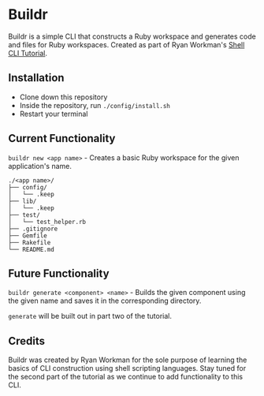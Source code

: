 # Buildr
Buildr is a simple CLI that constructs a Ruby workspace and generates code and files for Ruby workspaces. Created as part of Ryan Workman's [Shell CLI Tutorial](https://medium.com/@rdavid1099/create-a-simple-cli-with-shell-script-1-of-2-e9b22c7f1eaa).

## Installation
- Clone down this repository
- Inside the repository, run `./config/install.sh`
- Restart your terminal

## Current Functionality
`buildr new <app name>` - Creates a basic Ruby workspace for the given application's name.

```
./<app name>/
├── config/
│   └── .keep
├── lib/
│   └── .keep
├── test/
│   └── test_helper.rb
├── .gitignore
├── Gemfile
├── Rakefile
└── README.md
```

## Future Functionality
`buildr generate <component> <name>` - Builds the given component using the given name and saves it in the corresponding directory.

`generate` will be built out in part two of the tutorial.

## Credits
Buildr was created by Ryan Workman for the sole purpose of learning the basics of CLI construction using shell scripting languages. Stay tuned for the second part of the tutorial as we continue to add functionality to this CLI.